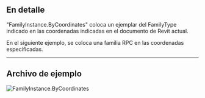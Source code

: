 ## En detalle
"FamilyInstance.ByCoordinates" coloca un ejemplar del FamilyType indicado en las coordenadas indicadas en el documento de Revit actual.

En el siguiente ejemplo, se coloca una familia RPC en las coordenadas especificadas.

___
## Archivo de ejemplo

![FamilyInstance.ByCoordinates](./Revit.Elements.FamilyInstance.ByCoordinates_img.jpg)
